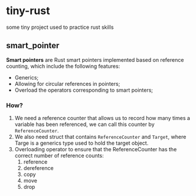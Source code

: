# tiny-rust
some tiny project used to practice rust skills

## smart_pointer

**Smart pointers** are Rust smart pointers implemented based on reference counting, which include the following features:

- Generics;
- Allowing for circular references in pointers;
- Overload the operators corresponding to smart pointers;

### How?

1. We need a reference counter that allows us to record how many times a variable has been referenced, we can call this counter by `ReferenceCounter`.
2. We also need struct that contains `ReferenceCounter` and `Target`, where Targe is a generics type used to hold the target object.
3. Overloading operator to ensure that the ReferenceCounter has the correct number of reference counts:
   1. reference
   2. dereference
   3. copy
   4. move
   5. drop
